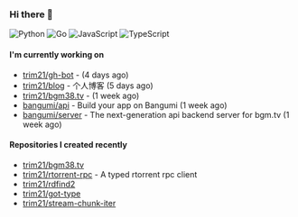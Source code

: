 ### Hi there 👋

![Python](https://img.shields.io/badge/python-3670A0?style=for-the-badge&logo=python&logoColor=ffdd54)
![Go](https://img.shields.io/badge/go-%2300ADD8.svg?style=for-the-badge&logo=go&logoColor=white)
![JavaScript](https://img.shields.io/badge/javascript-%23323330.svg?style=for-the-badge&logo=javascript&logoColor=%23F7DF1E)
![TypeScript](https://img.shields.io/badge/typescript-%23007ACC.svg?style=for-the-badge&logo=typescript&logoColor=white)

#### I'm currently working on

- [trim21/gh-bot](https://github.com/trim21/gh-bot) -  (4 days ago)
- [trim21/blog](https://github.com/trim21/blog) - 个人博客 (5 days ago)
- [trim21/bgm38.tv](https://github.com/trim21/bgm38.tv) -  (1 week ago)
- [bangumi/api](https://github.com/bangumi/api) - Build your app on Bangumi (1 week ago)
- [bangumi/server](https://github.com/bangumi/server) - The next-generation api backend server for bgm.tv (1 week ago)

#### Repositories I created recently

- [trim21/bgm38.tv](https://github.com/trim21/bgm38.tv)
- [trim21/rtorrent-rpc](https://github.com/trim21/rtorrent-rpc) - A typed rtorrent rpc client
- [trim21/rdfind2](https://github.com/trim21/rdfind2)
- [trim21/got-type](https://github.com/trim21/got-type)
- [trim21/stream-chunk-iter](https://github.com/trim21/stream-chunk-iter)

